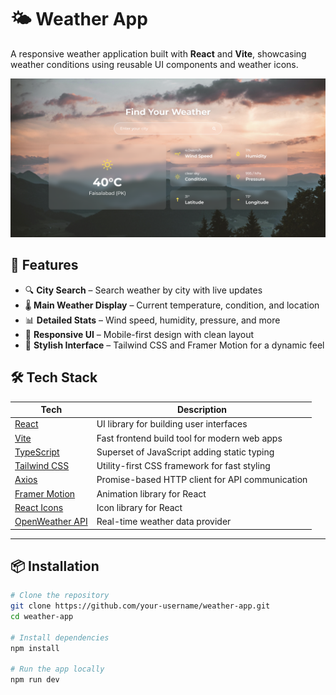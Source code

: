 # 🌤️ Weather App

A responsive weather application built with **React** and **Vite**, showcasing weather conditions using reusable UI components and weather icons.

![screenshot](./screenshot.png)

## 🚀 Features

- 🔍 **City Search** – Search weather by city with live updates
- 🌡️ **Main Weather Display** – Current temperature, condition, and location
- 📊 **Detailed Stats** – Wind speed, humidity, pressure, and more
- 📱 **Responsive UI** – Mobile-first design with clean layout
- 🎨 **Stylish Interface** – Tailwind CSS and Framer Motion for a dynamic feel

## 🛠️ Tech Stack


| Tech                          | Description                                      |
|-------------------------------|--------------------------------------------------|
| [React](https://reactjs.org/)             | UI library for building user interfaces         |
| [Vite](https://vitejs.dev/)              | Fast frontend build tool for modern web apps    |
| [TypeScript](https://www.typescriptlang.org/) | Superset of JavaScript adding static typing     |
| [Tailwind CSS](https://tailwindcss.com/) | Utility-first CSS framework for fast styling    |
| [Axios](https://axios-http.com/)         | Promise-based HTTP client for API communication |
| [Framer Motion](https://www.framer.com/motion/) | Animation library for React                     |
| [React Icons](https://react-icons.github.io/react-icons/) | Icon library for React                          |
| [OpenWeather API](https://openweathermap.org/api) | Real-time weather data provider   

---

## 📦 Installation

```bash
# Clone the repository
git clone https://github.com/your-username/weather-app.git
cd weather-app

# Install dependencies
npm install

# Run the app locally
npm run dev
